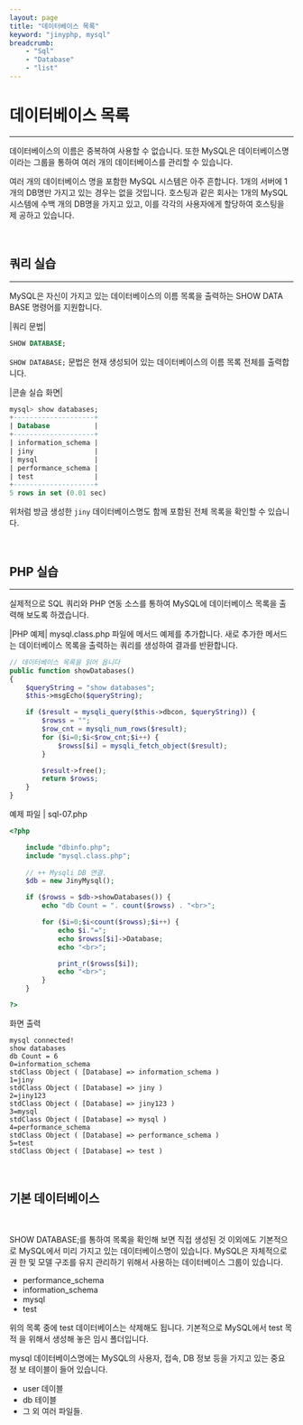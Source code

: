 ```yaml
---
layout: page
title: "데이터베이스 목록"
keyword: "jinyphp, mysql"
breadcrumb:
    - "Sql"
    - "Database"
    - "list"
--- 
```

# 데이터베이스 목록
<hr>

데이터베이스의 이름은 중복하여 사용할 수 없습니다. 또한 MySQL은 데이터베이스명이라는 그룹을 통하여 여러 개의 데이터베이스를 관리할 수 있습니다.  

여러 개의 데이터베이스 명을 포함한 MySQL 시스템은 아주 흔합니다. 1개의 서버에 1개의 DB명만 가지고 있는 경우는 없을 것입니다. 호스팅과 같은 회사는 1개의 MySQL 시스템에 수백 개의 DB명을 가지고 있고, 이를 각각의 사용자에게 할당하여 호스팅을 제 공하고 있습니다.  

<br>
<a name="1"></a>

## 쿼리 실습 
<hr>

MySQL은 자신이 가지고 있는 데이터베이스의 이름 목록을 출력하는 SHOW DATA BASE 명령어를 지원합니다.  

|쿼리 문법| 
```sql
SHOW DATABASE; 
```
`SHOW DATABASE;` 문법은 현재 생성되어 있는 데이터베이스의 이름 목록 전체를 출력합니다.  

|콘솔 실습 화면| 
```sql
mysql> show databases;
+--------------------+
| Database           |
+--------------------+
| information_schema |
| jiny               |
| mysql              |
| performance_schema |
| test               |
+--------------------+
5 rows in set (0.01 sec)
```

위처럼 방금 생성한 `jiny` 데이터베이스명도 함께 포함된 전체 목록을 확인할 수 있습니다.  

<br>
<a name="2"></a>

## PHP 실습 
<hr>

실제적으로 SQL 쿼리와 PHP 연동 소스를 통하여 MySQL에 데이터베이스 목록을 출력해 보도록 하겠습니다.  

|PHP 예제| 
mysql.class.php 파일에 메서드 예제를 추가합니다. 새로 추가한 메서드는 데이터베이스 목록을 출력하는 쿼리를 생성하여 결과를 반환합니다.  

```php
// 데이터베이스 목록을 읽어 옵니다
public function showDatabases()
{
	$queryString = "show databases";
	$this->msgEcho($queryString);

	if ($result = mysqli_query($this->dbcon, $queryString)) {
		$rowss = "";
		$row_cnt = mysqli_num_rows($result);
		for ($i=0;$i<$row_cnt;$i++) {
			$rowss[$i] = mysqli_fetch_object($result);
		}

		$result->free();
		return $rowss;
	} 
}
```

예제 파일 | sql-07.php 
```php
<?php

	include "dbinfo.php";
	include "mysql.class.php";
 
	// ++ Mysqli DB 연결.
	$db = new JinyMysql();

	if ($rowss = $db->showDatabases()) {
		echo "db Count = ". count($rowss) . "<br>";

		for ($i=0;$i<count($rowss);$i++) {
			echo $i."=";            
			echo $rowss[$i]->Database;
			echo "<br>";

			print_r($rowss[$i]);
			echo "<br>";
		}
	}    

?>
```

화면 출력  
```
mysql connected!
show databases
db Count = 6
0=information_schema
stdClass Object ( [Database] => information_schema ) 
1=jiny
stdClass Object ( [Database] => jiny ) 
2=jiny123
stdClass Object ( [Database] => jiny123 ) 
3=mysql
stdClass Object ( [Database] => mysql ) 
4=performance_schema
stdClass Object ( [Database] => performance_schema ) 
5=test
stdClass Object ( [Database] => test ) 
```

<br>
<a name="3"></a>

## 기본 데이터베이스 
<br>

SHOW DATABASE;를 통하여 목록을 확인해 보면 직접 생성된 것 이외에도 기본적으 로 MySQL에서 미리 가지고 있는 데이터베이스명이 있습니다. MySQL은 자체적으로 권 한 및 모델 구조를 유지 관리하기 위해서 사용하는 데이터베이스 그룹이 있습니다.  

* performance_schema 
* information_schema 
* mysql 
* test 

위의 목록 중에 test 데이터베이스는 삭제해도 됩니다. 기본적으로 MySQL에서 test 목적 을 위해서 생성해 놓은 임시 폴더입니다.  

mysql 데이터베이스명에는 MySQL의 사용자, 접속, DB 정보 등을 가지고 있는 중요 정 보 테이블이 들어 있습니다.  

* user 데이블 
* db 테이블 
* 그 외 여러 파일들. 

<br><br>